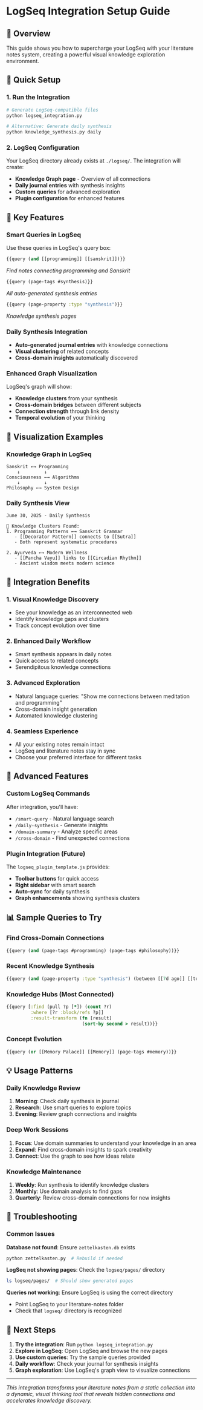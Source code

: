 # LogSeq Integration Setup Guide

## 🎯 Overview

This guide shows you how to supercharge your LogSeq with your literature notes system, creating a powerful visual knowledge exploration environment.

## 🔧 Quick Setup

### 1. Run the Integration
```bash
# Generate LogSeq-compatible files
python logseq_integration.py

# Alternative: Generate daily synthesis
python knowledge_synthesis.py daily
```

### 2. LogSeq Configuration
Your LogSeq directory already exists at `./logseq/`. The integration will create:

- **Knowledge Graph page** - Overview of all connections
- **Daily journal entries** with synthesis insights  
- **Custom queries** for advanced exploration
- **Plugin configuration** for enhanced features

## 🧠 Key Features

### Smart Queries in LogSeq
Use these queries in LogSeq's query box:

```clojure
{{query (and [[programming]] [[sanskrit]])}}
```
*Find notes connecting programming and Sanskrit*

```clojure
{{query (page-tags #synthesis)}}
```
*All auto-generated synthesis entries*

```clojure
{{query (page-property :type "synthesis")}}
```
*Knowledge synthesis pages*

### Daily Synthesis Integration
- **Auto-generated journal entries** with knowledge connections
- **Visual clustering** of related concepts
- **Cross-domain insights** automatically discovered

### Enhanced Graph Visualization
LogSeq's graph will show:
- **Knowledge clusters** from your synthesis
- **Cross-domain bridges** between different subjects
- **Connection strength** through link density
- **Temporal evolution** of your thinking

## 🎨 Visualization Examples

### Knowledge Graph in LogSeq
```
Sanskrit ←→ Programming
    ↓         ↓
Consciousness ←→ Algorithms
    ↓         ↓
Philosophy ←→ System Design
```

### Daily Synthesis View
```
June 30, 2025 - Daily Synthesis

🧠 Knowledge Clusters Found:
1. Programming Patterns ←→ Sanskrit Grammar
   - [[Decorator Pattern]] connects to [[Sutra]]
   - Both represent systematic procedures

2. Ayurveda ←→ Modern Wellness  
   - [[Pancha Vayu]] links to [[Circadian Rhythm]]
   - Ancient wisdom meets modern science
```

## 🔗 Integration Benefits

### 1. **Visual Knowledge Discovery**
- See your knowledge as an interconnected web
- Identify knowledge gaps and clusters
- Track concept evolution over time

### 2. **Enhanced Daily Workflow**
- Smart synthesis appears in daily notes
- Quick access to related concepts
- Serendipitous knowledge connections

### 3. **Advanced Exploration**
- Natural language queries: "Show me connections between meditation and programming"
- Cross-domain insight generation
- Automated knowledge clustering

### 4. **Seamless Experience**
- All your existing notes remain intact
- LogSeq and literature notes stay in sync  
- Choose your preferred interface for different tasks

## 🚀 Advanced Features

### Custom LogSeq Commands
After integration, you'll have:

- `/smart-query` - Natural language search
- `/daily-synthesis` - Generate insights  
- `/domain-summary` - Analyze specific areas
- `/cross-domain` - Find unexpected connections

### Plugin Integration (Future)
The `logseq_plugin_template.js` provides:
- **Toolbar buttons** for quick access
- **Right sidebar** with smart search
- **Auto-sync** for daily synthesis
- **Graph enhancements** showing synthesis clusters

## 📊 Sample Queries to Try

### Find Cross-Domain Connections
```clojure
{{query (and (page-tags #programming) (page-tags #philosophy))}}
```

### Recent Knowledge Synthesis
```clojure
{{query (and (page-property :type "synthesis") (between [[7d ago]] [[today]]))}}
```

### Knowledge Hubs (Most Connected)
```clojure
{{query [:find (pull ?p [*]) (count ?r)
         :where [?r :block/refs ?p]]
         :result-transform (fn [result] 
                            (sort-by second > result))}}
```

### Concept Evolution
```clojure
{{query (or [[Memory Palace]] [[Memory]] (page-tags #memory))}}
```

## 💡 Usage Patterns

### Daily Knowledge Review
1. **Morning**: Check daily synthesis in journal
2. **Research**: Use smart queries to explore topics
3. **Evening**: Review graph connections and insights

### Deep Work Sessions  
1. **Focus**: Use domain summaries to understand your knowledge in an area
2. **Expand**: Find cross-domain insights to spark creativity
3. **Connect**: Use the graph to see how ideas relate

### Knowledge Maintenance
1. **Weekly**: Run synthesis to identify knowledge clusters
2. **Monthly**: Use domain analysis to find gaps
3. **Quarterly**: Review cross-domain connections for new insights

## 🔧 Troubleshooting

### Common Issues

**Database not found**: Ensure `zettelkasten.db` exists
```bash
python zettelkasten.py  # Rebuild if needed
```

**LogSeq not showing pages**: Check the `logseq/pages/` directory
```bash
ls logseq/pages/  # Should show generated pages
```

**Queries not working**: Ensure LogSeq is using the correct directory
- Point LogSeq to your literature-notes folder
- Check that `logseq/` directory is recognized

## 🌟 Next Steps

1. **Try the integration**: Run `python logseq_integration.py`
2. **Explore in LogSeq**: Open LogSeq and browse the new pages
3. **Use custom queries**: Try the sample queries provided
4. **Daily workflow**: Check your journal for synthesis insights
5. **Graph exploration**: Use LogSeq's graph view to visualize connections

---

*This integration transforms your literature notes from a static collection into a dynamic, visual thinking tool that reveals hidden connections and accelerates knowledge discovery.*